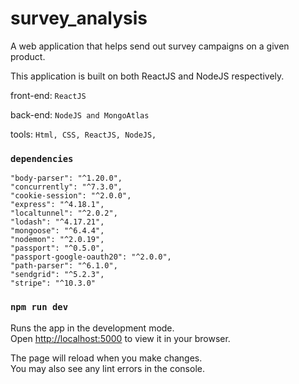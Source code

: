 # survey_analysis
A web application that helps send out survey campaigns on a given product.

This application is built on both ReactJS and NodeJS respectively.

front-end: `ReactJS`

back-end: `NodeJS and MongoAtlas`

tools: `Html, CSS, ReactJS, NodeJS,`

### `dependencies`
    "body-parser": "^1.20.0",
    "concurrently": "^7.3.0",
    "cookie-session": "^2.0.0",
    "express": "^4.18.1",
    "localtunnel": "^2.0.2",
    "lodash": "^4.17.21",
    "mongoose": "^6.4.4",
    "nodemon": "^2.0.19",
    "passport": "^0.5.0",
    "passport-google-oauth20": "^2.0.0",
    "path-parser": "^6.1.0",
    "sendgrid": "^5.2.3",
    "stripe": "^10.3.0"
    
### `npm run dev`

Runs the app in the development mode.\
Open [http://localhost:5000](http://localhost:5000) to view it in your browser.

The page will reload when you make changes.\
You may also see any lint errors in the console.
